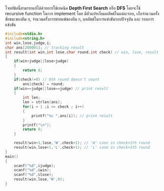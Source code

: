 โจทย์์ข้อนี้สามารถแก้ได้ด้วยการใช้เทคนิค **Depth First Search** หรือ **DFS** โดยจะใช้ recursive function ในการ implement โดย มีตัวแปรเก็บผลลัพธ์ในแต่ละรอบ, เก็บจำนวนครั้งชัยชนะของทีม ก, จำนวนครั้งการพ่ายแพ้ของทีม ก, ผลลัพธ์ในการแข่งขันรอบปัจจุบัน และ รอบการแข่งขัน
```cpp
#include<stdio.h>
#include<string.h>
int win,lose,judge,i;
char ans[200001]; // tracking result
int result(int win,int lose,char round,int check) // win, lose, result in current round, number of the current round
{
    if(win>judge||lose>judge)
    {
        return 0;
    }
    if(check!=0) // 0th round doesn't count
        ans[check] = round;
    if(win==judge||lose==judge) // print result
    {
        int len;
        len = strlen(ans);
        for(i = 1 ;i <= check ; i++)
        {
            printf("%c ",ans[i]); // print result
        }
        printf("\n");
        return 0;
    }

    result(win+1,lose,'W',check+1); // 'W' case in check+1th round
    result(win,lose+1,'L',check+1); // 'L' case in check+1th round
}
main()
{
    scanf("%d",&judge);
    scanf("%d",&win);
    scanf("%d",&lose);
    result(win,lose,'W',0);
}
```
